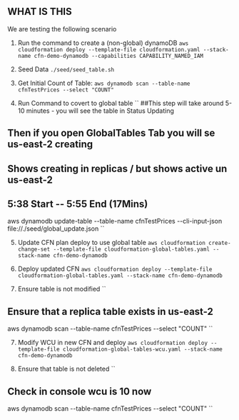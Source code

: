 ## WHAT IS THIS

We are testing the following scenario

1. Run the command to create a (non-global) dynamoDB
``aws cloudformation deploy --template-file cloudformation.yaml --stack-name cfn-demo-dynamodb --capabilities CAPABILITY_NAMED_IAM``

2. Seed Data
``./seed/seed_table.sh``

3. Get Initial Count of Table:
``
aws dynamodb scan --table-name cfnTestPrices --select "COUNT"
``

4. Run Command to covert to global table
``
##This step will take around 5-10 minutes - you will see the table in Status Updating
## Then if you open GlobalTables Tab you will se us-east-2 creating
## Shows creating in replicas / but shows active un us-east-2
## 5:38 Start -- 5:55 End (17Mins)
aws dynamodb update-table --table-name cfnTestPrices --cli-input-json file://./seed/global_update.json
``

5. Update CFN plan deploy to use global table
``aws cloudformation create-change-set --template-file cloudformation-global-tables.yaml --stack-name cfn-demo-dynamodb``

6. Deploy updated CFN
``aws cloudformation deploy --template-file cloudformation-global-tables.yaml --stack-name cfn-demo-dynamodb``

7. Ensure table is not modified
``
## Ensure that a replica table exists in us-east-2
aws dynamodb scan --table-name cfnTestPrices --select "COUNT"
``

7. Modify WCU in new CFN and deploy
``aws cloudformation deploy --template-file cloudformation-global-tables-wcu.yaml --stack-name cfn-demo-dynamodb``

8. Ensure that table is not deleted
``
## Check in console wcu is 10 now
aws dynamodb scan --table-name cfnTestPrices --select "COUNT"
``
